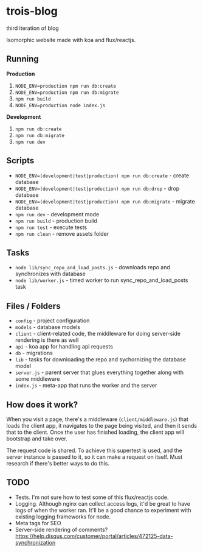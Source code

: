 # trois-blog

third iteration of blog

Isomorphic website made with koa and flux/reactjs.


## Running

**Production**

1. `NODE_ENV=production npm run db:create`
2. `NODE_ENV=production npm run db:migrate`
3. `npm run build`
4. `NODE_ENV=production node index.js`

**Development**

1. `npm run db:create`
2. `npm run db:migrate`
3. `npm run dev`


## Scripts

* `NODE_ENV=(development|test|production) npm run db:create` - create database
* `NODE_ENV=(development|test|production) npm run db:drop` - drop database
* `NODE_ENV=(development|test|production) npm run db:migrate` - migrate database
* `npm run dev` - development mode
* `npm run build` - production build
* `npm run test` - execute tests
* `npm run clean` - remove assets folder


## Tasks

* `node lib/sync_repo_and_load_posts.js` - downloads repo and synchronizes with database
* `node lib/worker.js` - timed worker to run sync_repo_and_load_posts task


## Files / Folders

* `config` - project configuration
* `models` - database models
* `client` - client-related code, the middleware for doing server-side rendering is there as well
* `api` - koa app for handling api requests
* `db` - migrations
* `lib` - tasks for downloading the repo and sychornizing the database model
* `server.js` - parent server that glues everything together along with some middleware
* `index.js` - meta-app that runs the worker and the server


## How does it work?

When you visit a page, there's a middleware (`client/middleware.js`) that loads the client app, it navigates to the page being visited, and then it sends that to the client. Once the user has finished loading, the client app will bootstrap and take over.

The request code is shared. To achieve this supertest is used, and the server instance is passed to it, so it can make a request on itself. Must research if there's better ways to do this.


## TODO

* Tests. I'm not sure how to test some of this flux/reactjs code.
* Logging. Although nginx can collect access logs, it'd be great to have logs of when the worker ran. It'll be a good chance to experiment with existing logging frameworks for node. 
* Meta tags for SEO
* Server-side rendering of comments? https://help.disqus.com/customer/portal/articles/472125-data-synchronization
